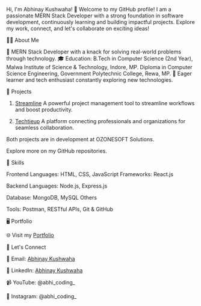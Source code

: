 Hi, I'm Abhinay Kushwaha! 👋
Welcome to my GitHub profile! I am a passionate MERN Stack Developer with a strong foundation in software development, continuously learning and building impactful projects. Explore my work, connect, and let's collaborate on exciting ideas!

👨‍💻   About Me

💼 MERN Stack Developer with a knack for solving real-world problems through technology.
🎓 Education:
B.Tech in Computer Science (2nd Year), Malwa Institute of Science & Technology, Indore, MP.
Diploma in Computer Science Engineering, Government Polytechnic College, Rewa, MP.
🌱 Eager learner and tech enthusiast constantly exploring new technologies.

🚀   Projects
1. [Streamline](https://streamline.ozonesoftsolutions.com/)
A powerful project management tool to streamline workflows and boost productivity.

2. [Techtieup](https://techtieup.com/)
A platform connecting professionals and organizations for seamless collaboration.

Both projects are in development at OZONESOFT Solutions.

Explore more on my GitHub repositories.

🌟 Skills

Frontend
Languages: HTML, CSS, JavaScript
Frameworks: React.js

Backend
Languages: Node.js, Express.js

Database: MongoDB, MySQL
Others

Tools: Postman, RESTful APIs, Git & GitHub

🖥️   Portfolio

🌐 Visit my [Portfolio](https://abhinay-kushwaha.netlify.app/)

💬 Let's Connect

📧 Email: [Abhinay Kushwaha](mailto:abhinayark0@gmail.com)

💼 LinkedIn: [Abhinay Kushwaha](https://www.linkedin.com/in/abhinay-mern-stack)

📹 YouTube: @abhi_coding_

📸 Instagram: @abhi_coding_

